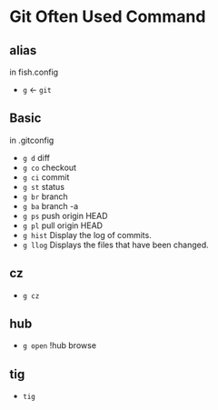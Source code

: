 # Git Often Used Command

## alias
in fish.config
* `g` <- `git`

## Basic
in .gitconfig
* `g d` diff
* `g co` checkout
* `g ci` commit
* `g st` status
* `g br` branch
* `g ba` branch -a
* `g ps` push origin HEAD
* `g pl` pull origin HEAD
* `g hist` Display the log of commits.
* `g llog` Displays the files that have been changed.

## cz
* `g cz`

## hub
* `g open` !hub browse

## tig
* `tig`
